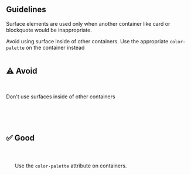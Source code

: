 <script type="module" src="{{ '/assets/javascript/elements/uxdot-best-practice.js' | url }}"></script>

<style>

uxdot-example div,
uxdot-example rh-surface {
  padding: var(--rh-space-xl, 24px);
}

.grid {
  display: grid;
  grid-template-columns: 1fr;
  gap: var(--rh-space-lg, 16px);
}

.grid uxdot-best-practice:not(:first-of-type) {
  margin-block-start: var(--rh-space-lg, 16px);
}

@container container (min-width: 768px) {
  .grid {
    grid-template-columns: 1fr 1fr;
    gap: var(--rh-space-2xl, 32px);
  }
}
</style>

## Guidelines

Surface elements are used only when another container like card or blockquote would be inappropriate.

Avoid using surface inside of other containers. Use the appropriate `color-palette` on the container instead

<div class="grid">
  <uxdot-best-practice dont>
    <uxdot-example slot="image">
      <h2>⚠️ Avoid</h2>
      <rh-surface color-palette="dark">
        <p>Don't use surfaces inside of other containers</p>
      </rh-surface>
    </rh-card>
  </uxdot-best-practice>
  <uxdot-best-practice do>
    <uxdot-example slot="image" color-palette="darkest">
      <h2>✅ Good</h2>
      <div>
        <p>Use the <code>color-palette</code> attribute on containers.</p>
      </div>
    </rh-card>
  </uxdot-best-practice>
</div>

<script type="module">
import '@rhds/elements/rh-surface/rh-surface.js';
import '@rhds/elements/rh-card/rh-card.js';
</script>


